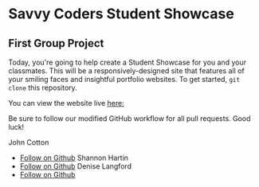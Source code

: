 # Savvy Coders Student Showcase
## First Group Project

Today, you're going to help create a Student Showcase for you and your classmates. This will be a responsively-designed site that features all of your smiling faces and insightful portfolio websites. To get started, `git clone` this repository.

You can view the website live [here:](http://twp3.netlify.com)

Be sure to follow our modified GitHub workflow for all pull requests. Good luck!

<!-- Example -->
John Cotton
+ [Follow on Github](https://github.com/thejohncotton)
Shannon Hartin
+ [Follow on Github](https://github.com/svhartin/)
Denise Langford
+ [Follow on Github](https://github.com/mdlangford)

